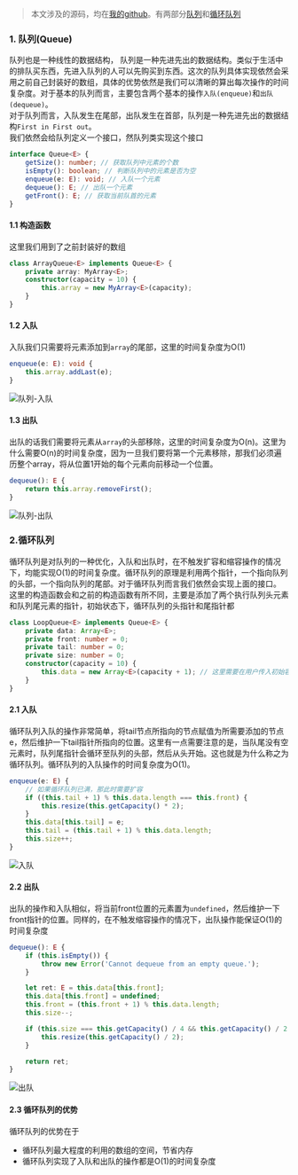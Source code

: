 > 本文涉及的源码，均在[我的github](https://github.com/GuoLizhi/algorithm)。有两部分[队列](https://github.com/GuoLizhi/algorithm/blob/master/data-structure/02_Queue.ts)和[循环队列](https://github.com/GuoLizhi/algorithm/blob/master/data-structure/03_LoopQueue.ts)

### 1. 队列(Queue)
队列也是一种线性的数据结构， 队列是一种先进先出的数据结构。类似于生活中的排队买东西，先进入队列的人可以先购买到东西。这次的队列具体实现依然会采用之前自己封装好的数组，具体的优势依然是我们可以清晰的算出每次操作的时间复杂度。对于基本的队列而言，主要包含两个基本的操作`入队(enqueue)`和`出队(dequeue)`。         
对于队列而言，入队发生在尾部，出队发生在首部，队列是一种先进先出的数据结构`First in First out`。            
我们依然会给队列定义一个接口，然队列类实现这个接口

```ts
interface Queue<E> {
    getSize(): number; // 获取队列中元素的个数
    isEmpty(): boolean; // 判断队列中的元素是否为空
    enqueue(e: E): void; // 入队一个元素
    dequeue(): E; // 出队一个元素
    getFront(): E; // 获取当前队首的元素
}
```

#### 1.1 构造函数
这里我们用到了之前封装好的数组
```ts
class ArrayQueue<E> implements Queue<E> {
    private array: MyArray<E>;
    constructor(capacity = 10) {
        this.array = new MyArray<E>(capacity);
    }
}
```

#### 1.2 入队
入队我们只需要将元素添加到`array`的尾部，这里的时间复杂度为O(1)
```ts
enqueue(e: E): void {
    this.array.addLast(e);
}
```

![队列-入队](http://www.lznism.com/image/队列-入队.png)

#### 1.3 出队
出队的话我们需要将元素从`array`的头部移除，这里的时间复杂度为O(n)。这里为什么需要O(n)的时间复杂度，因为一旦我们要将第一个元素移除，那我们必须遍历整个array，将从位置1开始的每个元素向前移动一个位置。
```ts
dequeue(): E {
    return this.array.removeFirst();
}
```

![队列-出队](http://www.lznism.com/image/队列-出队.png)

### 2.循环队列
循环队列是对队列的一种优化，入队和出队时，在不触发扩容和缩容操作的情况下，均能实现O(1)的时间复杂度。循环队列的原理是利用两个指针，一个指向队列的头部，一个指向队列的尾部。对于循环队列而言我们依然会实现上面的接口。            
这里的构造函数会和之前的构造函数有所不同，主要是添加了两个执行队列头元素和队列尾元素的指针，初始状态下，循环队列的头指针和尾指针都
```ts
class LoopQueue<E> implements Queue<E> {
    private data: Array<E>;
    private front: number = 0;
    private tail: number = 0;
    private size: number = 0;
    constructor(capacity = 10) {
        this.data = new Array<E>(capacity + 1); // 这里需要在用户传入初始容量的基础上加1
    }
}
```

#### 2.1 入队
循环队列入队的操作非常简单，将tail节点所指向的节点赋值为所需要添加的节点e，然后维护一下tail指针所指向的位置。这里有一点需要注意的是，当队尾没有空元素时，队列尾指针会循环至队列的头部，然后从头开始。这也就是为什么称之为循环队列。循环队列的入队操作的时间复杂度为O(1)。

```ts
enqueue(e: E) {
    // 如果循环队列已满，那此时需要扩容
    if ((this.tail + 1) % this.data.length === this.front) {
        this.resize(this.getCapacity() * 2);
    }
    this.data[this.tail] = e;
    this.tail = (this.tail + 1) % this.data.length;
    this.size++;
}
```
![入队](https://i.loli.net/2019/07/12/5d28881ba10ec99108.png)

#### 2.2 出队
出队的操作和入队相似，将当前front位置的元素置为`undefined`，然后维护一下front指针的位置。同样的，在不触发缩容操作的情况下，出队操作能保证O(1)的时间复杂度

```ts
dequeue(): E {
    if (this.isEmpty()) {
        throw new Error('Cannot dequeue from an empty queue.');
    }

    let ret: E = this.data[this.front];
    this.data[this.front] = undefined;
    this.front = (this.front + 1) % this.data.length;
    this.size--;

    if (this.size === this.getCapacity() / 4 && this.getCapacity() / 2 !== 0) {
        this.resize(this.getCapacity() / 2);
    }

    return ret;
}
```
![出队](https://i.loli.net/2019/07/12/5d2888188762810166.png)

#### 2.3 循环队列的优势
循环队列的优势在于
- 循环队列最大程度的利用的数组的空间，节省内存
- 循环队列实现了入队和出队的操作都是O(1)的时间复杂度